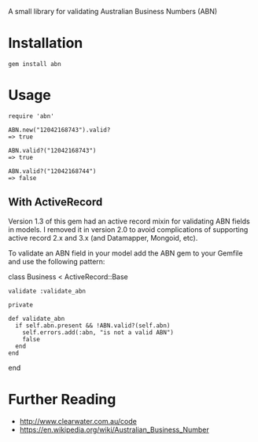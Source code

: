 A small library for validating Australian Business Numbers (ABN)

# Installation

    gem install abn

# Usage

    require 'abn'

    ABN.new("12042168743").valid?
    => true

    ABN.valid?("12042168743")
    => true

    ABN.valid?("12042168744")
    => false

## With ActiveRecord

Version 1.3 of this gem had an active record mixin for validating ABN fields in
models. I removed it in version 2.0 to avoid complications of supporting active
record 2.x and 3.x (and Datamapper, Mongoid, etc).

To validate an ABN field in your model add the ABN gem to your Gemfile and
use the following pattern:

  class Business < ActiveRecord::Base

    validate :validate_abn

    private

    def validate_abn
      if self.abn.present && !ABN.valid?(self.abn)
        self.errors.add(:abn, "is not a valid ABN")
        false
      end
    end
  end

# Further Reading

- http://www.clearwater.com.au/code
- https://en.wikipedia.org/wiki/Australian_Business_Number
